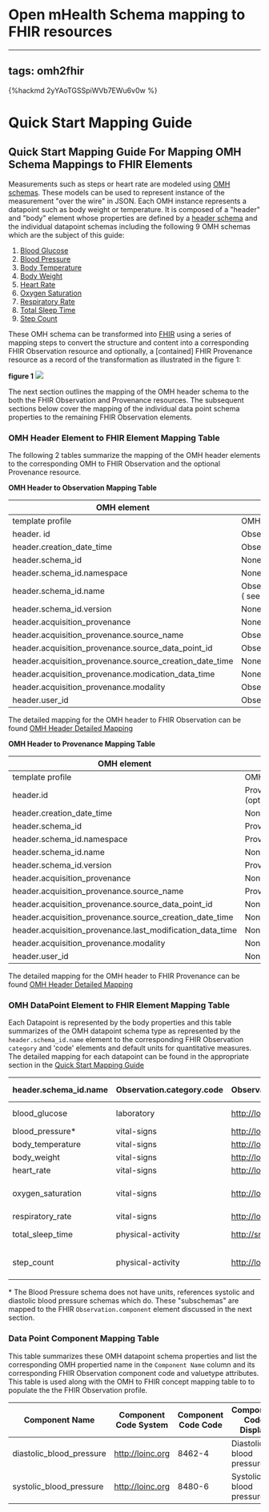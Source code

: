 # Open mHealth Schema mapping to FHIR resources

---
tags: omh2fhir
---

{%hackmd 2yYAoTGSSpiWVb7EWu6v0w %}

# Quick Start Mapping Guide

## Quick Start Mapping Guide For Mapping OMH Schema Mappings to FHIR Elements

Measurements such as steps or heart rate are modeled using [OMH schemas](https://www.openmhealth.org/documentation/#/schema-docs/schema-library).  These models can be used to represent instance of the measurement "over the wire" in JSON.  Each OMH instance represents a datapoint such as body weight or temperature.  It is composed of a "header" and "body" element whose properties are defined by a [header schema](http://www.openmhealth.org/documentation/#/schema-docs/schema-library/schemas/omh_header) and the individual datapoint schemas including the following 9 OMH schemas which are the subject of this guide:

1. [Blood Glucose](https://www.openmhealth.org/documentation/#/schema-docs/schema-library/schemas/omh_blood-glucose)
1. [Blood Pressure](https://www.openmhealth.org/documentation/#/schema-docs/schema-library/schemas/omh_blood-pressure)
1. [Body Temperature](https://www.openmhealth.org/documentation/#/schema-docs/schema-library/schemas/omh_body-temperature)
1. [Body Weight](https://www.openmhealth.org/documentation/#/schema-docs/schema-library/schemas/omh_body-weight)
1. [Heart Rate](https://www.openmhealth.org/documentation/#/schema-docs/schema-library/schemas/omh_heart-rate)
1. [Oxygen Saturation](https://www.openmhealth.org/documentation/#/schema-docs/schema-library/schemas/omh_oxygen-saturation)
1. [Respiratory Rate](https://www.openmhealth.org/documentation/#/schema-docs/schema-library/schemas/omh_respiratory-rate)
1. [Total Sleep Time](https://www.openmhealth.org/documentation/#/schema-docs/schema-library/schemas/omh_total-sleep-time)
1. [Step Count](https://www.openmhealth.org/documentation/#/schema-docs/schema-library/schemas/omh_step-count)

These OMH schema can be transformed into [FHIR](http://hl7.org/fhir/) using a series of mapping steps to convert the structure and content into a corresponding FHIR Observation resource and optionally, a [contained] FHIR Provenance resource as a record of the transformation as illustrated in the figure 1:

**figure 1**
![](https://i.imgur.com/dMywg9h.png)



The next section outlines the mapping of the OMH header schema to the both the FHIR Observation and Provenance resources. The subsequent sections below cover the mapping of the individual data point schema properties to the remaining FHIR Observation elements.

### OMH Header Element to FHIR Element Mapping Table

The following 2 tables summarize the mapping of the OMH header elements to the corresponding OMH to FHIR Observation and the optional Provenance resource.

**OMH Header to Observation Mapping Table**


| OMH element                                             | FHIR element                                                                |
| ------------------------------------------------------- | --------------------------------------------------------------------------- |
| template profile                                        | OMH to FHIR Observation Profile                                             |
| header. id                                              | Observation.identifier                                                      |
| header.creation_date_time                               | Observation.issued                                                          |
| header.schema_id                                        | None                                                                        |
| header.schema_id.namespace                              | None                                                                        |
| header.schema_id.name                                   | Observation.category,Observation.code ( see datapoint mapping table below ) |
| header.schema_id.version                                | None                                                                        |
| header.acquisition_provenance                           | None                                                                        |
| header.acquisition_provenance.source_name               | Observation.device                                                          |
| header.acquisition_provenance.source_data_point_id      | Observation.identifier                                                      |
| header.acquisition_provenance.source_creation_date_time | None                                                                        |
| header.acquisition_provenance.modication_data_time      | None                                                                        |
| header.acquisition_provenance.modality                  | Observation.device.extension                                                |
| header.user_id                                          | Observation.subject                                                         |
<!--{: .grid}-->

The detailed mapping for the OMH header to FHIR Observation can be found [OMH Header Detailed Mapping](/KNSo9U0eTWaqLJRDqbKbWg)

**OMH Header to Provenance Mapping Table**

|OMH element|FHIR element|
|---|---|
|template profile|OMH to FHIR Provenance Profile|
|header.id|Provenance.entity.what.identifier.value (optional)|
|header.creation_date_time|None|
|header.schema_id|Provenance.agent.who.identifier|
|header.schema_id.namespace|Provenance.agent.who.identifier|
|header.schema_id.name|None|
|header.schema_id.version|Provenance.agent.who.identifier|
|header.acquisition_provenance|None|
|header.acquisition_provenance.source_name|Provenance.entity.agent.who.display|
|header.acquisition_provenance.source_data_point_id|None|
|header.acquisition_provenance.source_creation_date_time|None|
|header.acquisition_provenance.last_modification_data_time|None|
|header.acquisition_provenance.modality|None|
|header.user_id|None|
<!--{: .grid}-->

The detailed mapping for the OMH header to FHIR Provenance can be found [OMH Header Detailed Mapping](/KNSo9U0eTWaqLJRDqbKbWg)

### OMH DataPoint Element to FHIR Element Mapping Table

Each Datapoint is represented by the body properties and this table summarizes of the OMH datapoint schema type as represented by the `header.schema_id.name` element to the corresponding FHIR Observation `category` and 'code' elements and default units for quantitative measures. The detailed mapping for each datapoint can be found in the appropriate section in the [Quick Start Mapping Guide](/CncEQ4ewSYOKPPy1GxXpCQ)

header.schema_id.name|Observation.category.code|Observation.code.system|Observation.code.code|Observation.code.display|observation_value_quantity_unit(s) (list)|
--|--|--|--|--|--|
blood_glucose|laboratory|http://loinc.org|2339-0|Glucose Mass/volume in Blood|['mg/dL', 'mmol/L']|
blood_pressure*|vital-signs|http://loinc.org|85354-9|NA*|
body_temperature|vital-signs|http://loinc.org|8310-5|Body temperature|['K','F','C']|
body_weight|vital-signs|http://loinc.org|29463-7|Body weight|['kg', 'g', 'lb']|
heart_rate|vital-signs|http://loinc.org|8867-4|Heart rate|['beats/min']|
oxygen_saturation|vital-signs|http://loinc.org|59408-5|Oxygen saturation in Arterial blood by Pulse oximetry|['%']|
respiratory_rate|vital-signs|http://loinc.org|9279-1|Respiratory Rate|['breaths/min']|
total_sleep_time|physical-activity|http://snomed.info/id|248263006|Duration of sleep (observable entity)|['sec', 'min', 'h']|
step_count|physical-activity|http://loinc.org|55423-8|Number of steps in unspecified time Pedometer|['steps']|

\* The Blood Pressure schema does not have units,  references systolic and diastolic blood pressure schemas which do.  These "subschemas" are mapped to the FHIR `Observation.component` element discussed in the next section. 

### Data Point Component Mapping Table

  This table summarizes these OMH datapoint schema properties and list the corresponding OMH propertied name in the  `Component Name` column and its corresponding FHIR Observation component code and valuetype attributes.  This table is used along with the OMH to FHIR concept mapping table to to populate the the FHIR Observation profile.

|Component Name|Component Code System|Component Code Code|Component Code Display|Component Value Type|
|--|--|--|--|--|
|diastolic_blood_pressure|http://loinc.org|8462-4|Diastolic blood pressure|valueQuantity|
|systolic_blood_pressure|http://loinc.org|8480-6|Systolic blood pressure|valueQuantity|

